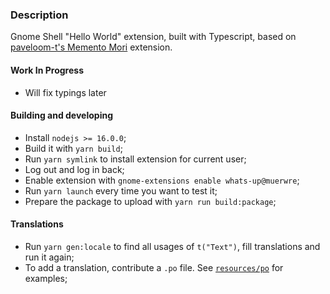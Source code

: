 ### Description

Gnome Shell "Hello World" extension, built with Typescript, based on
[paveloom-t's Memento Mori](https://github.com/paveloom-t/gnome-shell-memento-mori) extension.

#### Work In Progress

-   Will fix typings later

#### Building and developing

-   Install `nodejs >= 16.0.0`;
-   Build it with `yarn build`;
-   Run `yarn symlink` to install extension for current user;
-   Log out and log in back;
-   Enable extension with `gnome-extensions enable whats-up@muerwre`;
-   Run `yarn launch` every time you want to test it;
-   Prepare the package to upload with `yarn run build:package`;

#### Translations

-   Run `yarn gen:locale` to find all usages of `t("Text")`, fill translations and run it again;
-   To add a translation, contribute a `.po` file. See [`resources/po`](resources/po) for examples;
